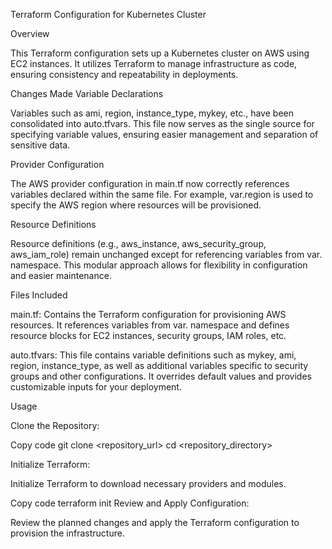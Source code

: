 Terraform Configuration for Kubernetes Cluster

Overview

This Terraform configuration sets up a Kubernetes cluster on AWS using EC2 instances. It utilizes Terraform to manage infrastructure as code, ensuring consistency and repeatability in deployments.

Changes Made
Variable Declarations

Variables such as ami, region, instance_type, mykey, etc., have been consolidated into auto.tfvars. This file now serves as the single source for specifying variable values, ensuring easier management and separation of sensitive data.

Provider Configuration

The AWS provider configuration in main.tf now correctly references variables declared within the same file. For example, var.region is used to specify the AWS region where resources will be provisioned.

Resource Definitions

Resource definitions (e.g., aws_instance, aws_security_group, aws_iam_role) remain unchanged except for referencing variables from var. namespace. This modular approach allows for flexibility in configuration and easier maintenance.

Files Included

main.tf: Contains the Terraform configuration for provisioning AWS resources. It references variables from var. namespace and defines resource blocks for EC2 instances, security groups, IAM roles, etc.

auto.tfvars: This file contains variable definitions such as mykey, ami, region, instance_type, as well as additional variables specific to security groups and other configurations. It overrides default values and provides customizable inputs for your deployment.

Usage

Clone the Repository:

Copy code
git clone <repository_url>
cd <repository_directory>

Initialize Terraform:

Initialize Terraform to download necessary providers and modules.


Copy code
terraform init
Review and Apply Configuration:

Review the planned changes and apply the Terraform configuration to provision the infrastructure.
